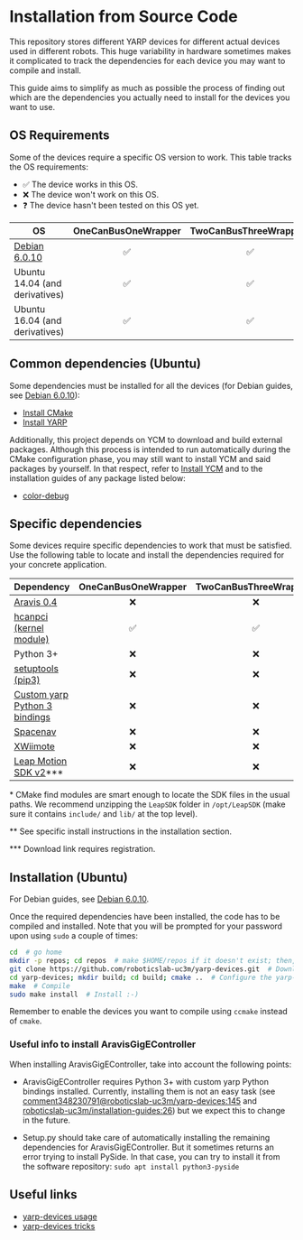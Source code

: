 # Installation from Source Code

This repository stores different YARP devices for different actual devices used in different robots. This huge variability in hardware sometimes makes it complicated to track the dependencies for each device you may want to compile and install. 

This guide aims to simplify as much as possible the process of finding out which are the dependencies you actually need to install for the devices you want to use.

## OS Requirements

Some of the devices require a specific OS version to work. This table tracks the OS requirements:

* :white_check_mark: The device works in this OS.
* :x:  The device won't work on this OS.
* :question: The device hasn't been tested on this OS yet.


| OS                                                   | OneCanBusOneWrapper | TwoCanBusThreeWrappers | AravisGigE         | CanBusControlboard | CanBusHico         | CuiAbsolute        | FakeJoint          | Jr3                | LacqueyFetch       | LeapMotionSensor   | ProximitySensorsClient | SpaceNavigator     | TechnosoftIpos     | TextilesHand       | WiimoteSensor      | AravisGigEController |
| ---------------------------------------------------- | :-----------------: | :--------------------: | :----------------: | :----------------: | :----------------: | :----------------: | :----------------: | :----------------: | :----------------: | :----------------: | :--------------------: | :----------------: | :----------------: | :----------------: | :----------------: | :------------------: |
| [Debian 6.0.10](yarp-devices-install-on-debian-6.md) | :white_check_mark:  | :white_check_mark:     | :question:         | :white_check_mark: | :white_check_mark: | :white_check_mark: | :white_check_mark: | :white_check_mark: | :white_check_mark: | :question:         | :white_check_mark:     | :question:         | :white_check_mark: | :white_check_mark: | :question:         | :question:           |
| Ubuntu 14.04 (and derivatives)                       | :white_check_mark:  | :white_check_mark:     | :white_check_mark: | :x:                | :x:                | :white_check_mark: | :white_check_mark: | :white_check_mark: | :white_check_mark: | :white_check_mark: | :white_check_mark:     | :white_check_mark: | :white_check_mark: | :white_check_mark: | :white_check_mark: | :white_check_mark:   |
| Ubuntu 16.04 (and derivatives)                       | :white_check_mark:  | :white_check_mark:     | :white_check_mark: | :x:                | :x:                | :white_check_mark: | :white_check_mark: | :white_check_mark: | :white_check_mark: | :white_check_mark: | :white_check_mark:     | :white_check_mark: | :white_check_mark: | :white_check_mark: | :white_check_mark: | :white_check_mark:   |


## Common dependencies (Ubuntu)

Some dependencies must be installed for all the devices (for Debian guides, see [Debian 6.0.10](yarp-devices-install-on-debian-6.md)):

  - [Install CMake](https://github.com/roboticslab-uc3m/installation-guides/blob/master/install-cmake.md)
  - [Install YARP](https://github.com/roboticslab-uc3m/installation-guides/blob/master/install-yarp.md)

Additionally, this project depends on YCM to download and build external packages. Although this process is intended to run automatically during the CMake configuration phase, you may still want to install YCM and said packages by yourself. In that respect, refer to [Install YCM](https://github.com/roboticslab-uc3m/installation-guides/blob/master/install-ycm.md) and to the installation guides of any package listed below:
- [color-debug](https://github.com/roboticslab-uc3m/color-debug)

## Specific dependencies

Some devices require specific dependencies to work that must be satisfied. Use the following table to locate and install the dependencies required for your concrete application.

| Dependency | OneCanBusOneWrapper | TwoCanBusThreeWrappers | AravisGigE | CanBusControlboard | CanBusHico | CuiAbsolute | FakeJoint | Jr3 | LacqueyFetch | LeapMotionSensor* | ProximitySensorsClient | SpaceNavigator | TechnosoftIpos | TextilesHand | WiimoteSensor | AravisGigEController** |
| --- | :---: | :---: | :---: | :---: | :---: | :---: | :---: | :---: | :---: | :---: | :---: | :---: | :---: | :---: | :---: | :---: |
| [Aravis 0.4](https://github.com/roboticslab-uc3m/installation-guides/blob/master/install-aravis.md) |  :x: |  :x: | :white_check_mark: |  :x: | :x: | :x: | :x: | :x: | :x: | :x: | :x: | :x: |  :x: | :x: | :x: |  :x: |
| [hcanpci (kernel module)](https://github.com/roboticslab-uc3m/installation-guides/blob/master/install-hcanpci.md) | :white_check_mark: | :white_check_mark: | :x: | :white_check_mark: | :white_check_mark: | :white_check_mark: | :white_check_mark: | :white_check_mark: | :white_check_mark: | :white_check_mark: | :white_check_mark: | :white_check_mark: | :white_check_mark: | :white_check_mark: | :white_check_mark: | :x: |
| Python 3+ |  :x: |  :x: | :x: |  :x: | :x: | :x: | :x: | :x: | :x: | :x: | :x: | :x: |  :x: | :x: | :x: | :white_check_mark: |
| [setuptools (pip3)](https://github.com/roboticslab-uc3m/installation-guides/blob/master/install-setuptools.md#install-setuptools-using-pip3) |  :x: |  :x: | :x: |  :x: | :x: | :x: | :x: | :x: | :x: | :x: | :x: | :x: |  :x: | :x: | :x: | :white_check_mark: |
| [Custom yarp Python 3 bindings](https://github.com/roboticslab-uc3m/installation-guides/blob/master/install-yarp.md#install-python-bindings-with-iframegrabbercontrols2-support) | :x: |  :x: | :x: |  :x: | :x: | :x: | :x: | :x: | :x: | :x: | :x: | :x: |  :x: | :x: | :x: | :white_check_mark: |
| [Spacenav](https://github.com/roboticslab-uc3m/installation-guides/blob/master/install-spacenav.md#install-spacenav-ubuntu) |  :x: |  :x: | :x: |  :x: | :x: | :x: | :x: | :x: | :x: | :x: | :x: | :white_check_mark: |  :x: | :x: | :x: | :white_check_mark: |
| [XWiimote](https://github.com/roboticslab-uc3m/installation-guides/blob/master/install-xwiimote.md#install-xwiimote-ubuntu) |  :x: |  :x: | :x: |  :x: | :x: | :x: | :x: | :x: | :x: | :x: | :x: | :x: |  :x: | :x: | :white_check_mark: | :white_check_mark: |
| [Leap Motion SDK v2](https://developer.leapmotion.com/sdk/v2)*** |  :x: |  :x: | :x: |  :x: | :x: | :x: | :x: | :x: | :x: | :white_check_mark: | :x: | :x: |  :x: | :x: | :x: | :white_check_mark: |

\* CMake find modules are smart enough to locate the SDK files in the usual paths. We recommend unzipping the `LeapSDK` folder in `/opt/LeapSDK` (make sure it contains `include/` and `lib/` at the top level).

\*\* See specific install instructions in the installation section.

\*\*\* Download link requires registration.

## Installation (Ubuntu)

For Debian guides, see [Debian 6.0.10](yarp-devices-install-on-debian-6.md).

Once the required dependencies have been installed, the code has to be compiled and installed. Note that you will be prompted for your password upon using `sudo` a couple of times:

```bash
cd  # go home
mkdir -p repos; cd repos  # make $HOME/repos if it doesn't exist; then, enter it
git clone https://github.com/roboticslab-uc3m/yarp-devices.git  # Download yarp-devices software from the repository
cd yarp-devices; mkdir build; cd build; cmake ..  # Configure the yarp-devices software
make  # Compile
sudo make install  # Install :-)
```

Remember to enable the devices you want to compile using `ccmake` instead of `cmake`.

### Useful info to install AravisGigEController

When installing AravisGigEController, take into account the following points:

* AravisGigEController requires Python 3+ with custom yarp Python bindings installed. Currently, installing them is not an easy task (see [comment348230791@roboticslab-uc3m/yarp-devices:145](https://github.com/roboticslab-uc3m/yarp-devices/issues/145#issuecomment-348230791) and [roboticslab-uc3m/installation-guides:26](https://github.com/roboticslab-uc3m/installation-guides/issues/26)) but we expect this to change in the future.

* Setup.py should take care of automatically installing the remaining dependencies for AravisGigEController. But it sometimes returns an error trying to install PySide. In that case, you can try to install it from the software repository: `sudo apt install python3-pyside`

## Useful links

* [yarp-devices usage](yarp-devices-usage.md)
* [yarp-devices tricks](yarp-devices-tricks.md)
